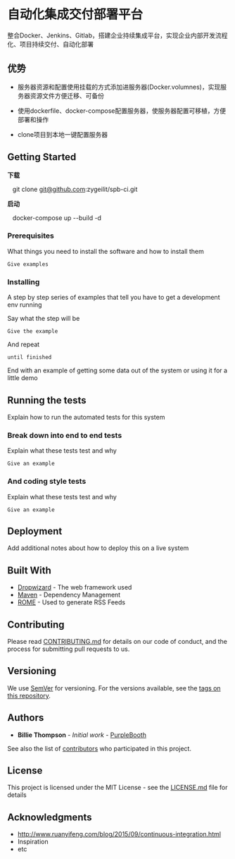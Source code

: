# 自动化集成交付部署平台

整合Docker、Jenkins、Gitlab，搭建企业持续集成平台，实现企业内部开发流程化、项目持续交付、自动化部署


## 优势
* 服务器资源和配置使用挂载的方式添加进服务器(Docker.volumnes)，实现服务器资源文件方便迁移、可备份

* 使用dockerfile、docker-compose配置服务器，使服务器配置可移植，方便部署和操作

* clone项目到本地一键配置服务器

## Getting Started

**下载**

    git clone git@github.com:zygeilit/spb-ci.git

**启动**

    docker-compose up --build -d

### Prerequisites

What things you need to install the software and how to install them

```
Give examples
```

### Installing

A step by step series of examples that tell you have to get a development env running

Say what the step will be

```
Give the example
```

And repeat

```
until finished
```

End with an example of getting some data out of the system or using it for a little demo

## Running the tests

Explain how to run the automated tests for this system

### Break down into end to end tests

Explain what these tests test and why

```
Give an example
```

### And coding style tests

Explain what these tests test and why

```
Give an example
```

## Deployment

Add additional notes about how to deploy this on a live system

## Built With

* [Dropwizard](http://www.dropwizard.io/1.0.2/docs/) - The web framework used
* [Maven](https://maven.apache.org/) - Dependency Management
* [ROME](https://rometools.github.io/rome/) - Used to generate RSS Feeds

## Contributing

Please read [CONTRIBUTING.md](https://gist.github.com/PurpleBooth/b24679402957c63ec426) for details on our code of conduct, and the process for submitting pull requests to us.

## Versioning

We use [SemVer](http://semver.org/) for versioning. For the versions available, see the [tags on this repository](https://github.com/your/project/tags). 

## Authors

* **Billie Thompson** - *Initial work* - [PurpleBooth](https://github.com/PurpleBooth)

See also the list of [contributors](https://github.com/your/project/contributors) who participated in this project.

## License

This project is licensed under the MIT License - see the [LICENSE.md](LICENSE.md) file for details

## Acknowledgments

* http://www.ruanyifeng.com/blog/2015/09/continuous-integration.html
* Inspiration
* etc
